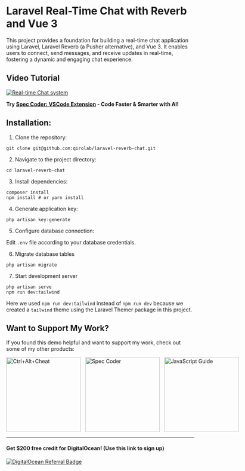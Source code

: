 # Laravel Real-Time Chat with Reverb and Vue 3

This project provides a foundation for building a real-time chat application using Laravel, Laravel Reverb (a Pusher alternative), and Vue 3. It enables users to connect, send messages, and receive updates in real-time, fostering a dynamic and engaging chat experience.


## Video Tutorial
[![Real-time Chat system](https://i3.ytimg.com/vi/8ykxcM0-3Yg/hqdefault.jpg)](https://www.youtube.com/watch?v=8ykxcM0-3Yg)

**Try [Spec Coder: VSCode Extension](https://qirolab.com/spec-coder) - Code Faster & Smarter with AI!**



## Installation:

1. Clone the repository:
```
git clone git@github.com:qirolab/laravel-reverb-chat.git
```

2. Navigate to the project directory:
```
cd laravel-reverb-chat
```

3. Install dependencies:
```
composer install
npm install # or yarn install
```

4. Generate application key:
```
php artisan key:generate
```

5. Configure database connection:

Edit `.env` file according to your database credentials.

6. Migrate database tables
```
php artisan migrate
```

7. Start development server
```
php artisan serve
npm run dev:tailwind
```

Here we used `npm run dev:tailwind` instead of `npm run dev` because we created
a `tailwind` theme using the Laravel Themer package in this project.


## Want to Support My Work?

If you found this demo helpful and want to support my work, check out some of my other products:

<div style="display:flex;">
  <a href="https://qirolab.com/ctrl-alt-cheat" title="Ctrl+Alt+Cheat - The Ultimate Cheat Sheets at Your Fingertips">
    <img width="200" src="https://i.imgur.com/6igLwXU.png" alt="Ctrl+Alt+Cheat" />
  </a>
  &nbsp;&nbsp;&nbsp;
  <a href="https://qirolab.com/spec-coder" title="Spec Coder: AI-Powered VS Code Extension">
     <img width="200" src="https://i.imgur.com/zHSNlJu.png" alt="Spec Coder" />
  </a>
  &nbsp;&nbsp;&nbsp;
  <a href="https://qirolab.gumroad.com/l/javascript-from-es2015-to-es2023" title="JavaScript: A Comprehensive Guide from ES2015 to ES2023 - eBook">
      <img width="200" src="https://i.imgur.com/vXnJAul.png" alt="JavaScript Guide" />
  </a>
</div>



---

#### Get $200 free credit for DigitalOcean! (Use this link to sign up)

[![DigitalOcean Referral
Badge](https://web-platforms.sfo2.cdn.digitaloceanspaces.com/WWW/Badge%201.svg)](https://www.digitalocean.com/?refcode=e740238537d0&utm_campaign=Referral_Invite&utm_medium=Referral_Program&utm_source=badge)
